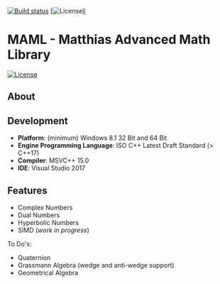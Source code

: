 [![Build status][s1]][av] [![License][s2][li]

[s1]: https://ci.appveyor.com/api/projects/status/8v9a0idnftj5s114?svg=true
[s2]: https://img.shields.io/badge/license-GPL%203.0-blue.svg

[av]: https://ci.appveyor.com/project/matt77hias/MAML
[li]: https://raw.githubusercontent.com/matt77hias/MAML/master/LICENSE.txt

# MAML - Matthias Advanced Math Library
[![License][s1]][li]
## About

## Development
* **Platform**: (minimum) Windows 8.1 32 Bit and 64 Bit
* **Engine Programming Language**: ISO C++ Latest Draft Standard (> C++17)
* **Compiler**: MSVC++ 15.0
* **IDE**: Visual Studio 2017

## Features

* Complex Numbers
* Dual Numbers
* Hyperbolic Numbers
* SIMD (*work in progress*)

To Do's:

* Quaternion
* Grassmann Algebra (wedge and anti-wedge support)
* Geometrical Algebra
